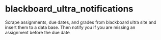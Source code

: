 # blackboard_ultra_notifications
Scrape assignments, due dates, and grades from blackboard ultra site and insert them to a data base. Then notify you if you are missing an assignment before the due date
